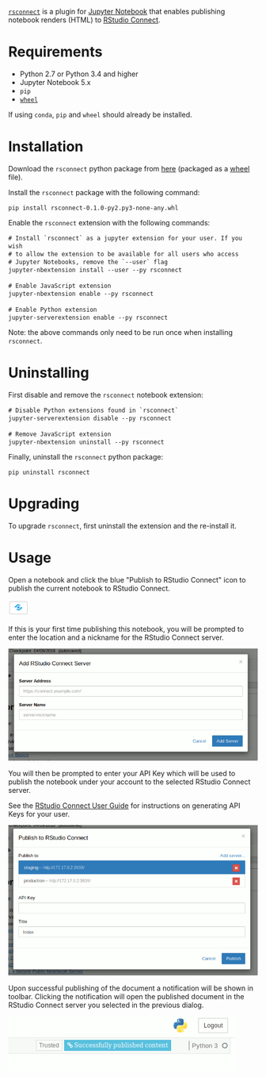 [`rsconnect`](https://www.github.com/rstudio/rsconnect-jupyter/) is a
plugin for [Jupyter Notebook](https://jupyter.org/) that enables
publishing notebook renders (HTML) to [RStudio
Connect](https://www.rstudio.com/products/connect/).

# Requirements

- Python 2.7 or Python 3.4 and higher
- Jupyter Notebook 5.x
- `pip`
- [`wheel`](https://pypi.org/project/wheel/)

If using `conda`, `pip` and `wheel` should already be installed.

# Installation

Download the `rsconnect` python package from
[here](https://github.com/rstudio/rsconnect-jupyter/releases)
(packaged as a [wheel](https://pythonwheels.com/) file).

Install the `rsconnect` package with the following command:

```
pip install rsconnect-0.1.0-py2.py3-none-any.whl
```

Enable the `rsconnect` extension with the following commands:

```
# Install `rsconnect` as a jupyter extension for your user. If you wish
# to allow the extension to be available for all users who access
# Jupyter Notebooks, remove the `--user` flag
jupyter-nbextension install --user --py rsconnect

# Enable JavaScript extension
jupyter-nbextension enable --py rsconnect

# Enable Python extension
jupyter-serverextension enable --py rsconnect
```

Note: the above commands only need to be run once when installing
`rsconnect`.

# Uninstalling

First disable and remove the `rsconnect` notebook extension:

```
# Disable Python extensions found in `rsconnect`
jupyter-serverextension disable --py rsconnect

# Remove JavaScript extension
jupyter-nbextension uninstall --py rsconnect
```

Finally, uninstall the `rsconnect` python package:

```
pip uninstall rsconnect
```

# Upgrading

To upgrade `rsconnect`, first uninstall the extension and the
re-install it.

# Usage

Open a notebook and click the blue "Publish to RStudio Connect" icon
to publish the current notebook to RStudio Connect.

<img alt="blue toolbar icon used for publishing the notebook" src="publish-icon.gif">

If this is your first time publishing this notebook, you will be
prompted to enter the location and a nickname for the RStudio Connect
server.

<img alt="initial dialog that prompts for the location of RStudio Connect" src="add-dialog.gif">

You will then be prompted to enter your API Key which will be used to
publish the notebook under your account to the selected RStudio
Connect server.

See the [RStudio Connect User
Guide](http://docs.rstudio.com/connect/user/api-keys.html) for
instructions on generating API Keys for your user.

<img alt="publish dialog that prompts for an API key" src="manage.gif">

Upon successful publishing of the document a notification will be
shown in toolbar.  Clicking the notification will open the published
document in the RStudio Connect server you selected in the previous
dialog.

<img alt="notification that shows the notebook was published successfully" src="published.gif">
